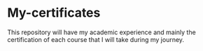 # My-certificates
This repository will have my academic experience and mainly the certification of each course that I will take during my journey.
